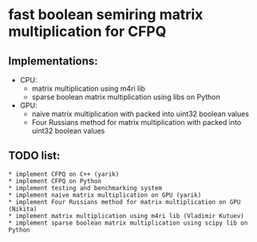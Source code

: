 # fast boolean semiring matrix multiplication for CFPQ
## Implementations:
* CPU:
    * matrix multiplication using m4ri lib
    * sparse boolean matrix multiplication using libs on Python
* GPU:
    * naive matrix multiplication with packed into uint32 boolean values
    * Four Russians method for matrix multiplication with packed into uint32 boolean values
## TODO list:
    * implement CFPQ on C++ (yarik)
    * implement CFPQ on Python
    * implement testing and benchmarking system
    * implement naive matrix multiplication on GPU (yarik)
    * implement Four Russians method for matrix multiplication on GPU (Nikita)
    * implement matrix multiplication using m4ri lib (Vladimir Kutuev)
    * implement sparse boolean matrix multiplication using scipy lib on Python